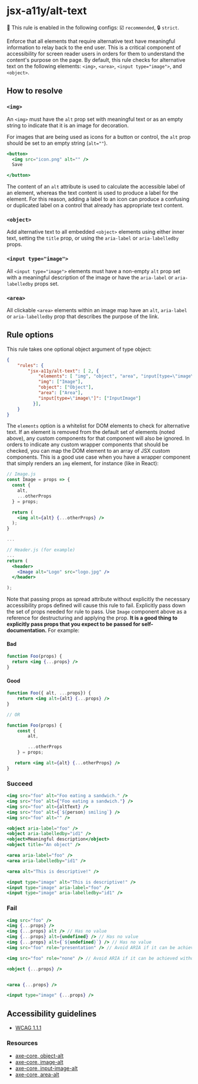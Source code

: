 # jsx-a11y/alt-text

💼 This rule is enabled in the following configs: ☑️ `recommended`, 🔒 `strict`.

<!-- end auto-generated rule header -->

Enforce that all elements that require alternative text have meaningful information to relay back to the end user. This is a critical component of accessibility for screen reader users in orders for them to understand the content's purpose on the page. By default, this rule checks for alternative text on the following elements: `<img>`, `<area>`, `<input type="image">`, and `<object>`.

## How to resolve

### `<img>`

An `<img>` must have the `alt` prop set with meaningful text or as an empty string to indicate that it is an image for decoration.

For images that are being used as icons for a button or control, the `alt` prop should be set to an empty string (`alt=""`).

```jsx
<button>
  <img src="icon.png" alt="" />
  Save

</button>
```

The content of an `alt` attribute is used to calculate the accessible label of an element, whereas the text content is used to produce a label for the element. For this reason, adding a label to an icon can produce a confusing or duplicated label on a control that already has appropriate text content.

### `<object>`

Add alternative text to all embedded `<object>` elements using either inner text, setting the `title` prop, or using the `aria-label` or `aria-labelledby` props.

### `<input type="image">`

All `<input type="image">` elements must have a non-empty `alt` prop set with a meaningful description of the image or have the `aria-label` or `aria-labelledby` props set.

### `<area>`

All clickable `<area>` elements within an image map have an `alt`, `aria-label` or `aria-labelledby` prop that describes the purpose of the link.

## Rule options

This rule takes one optional object argument of type object:

```json
{
    "rules": {
        "jsx-a11y/alt-text": [ 2, {
            "elements": [ "img", "object", "area", "input[type=\"image\"]" ],
            "img": ["Image"],
            "object": ["Object"],
            "area": ["Area"],
            "input[type=\"image\"]": ["InputImage"]
          }],
    }
}
```

The `elements` option is a whitelist for DOM elements to check for alternative text. If an element is removed from the default set of elements (noted above), any custom components for that component will also be ignored. In orders to indicate any custom wrapper components that should be checked, you can map the DOM element to an array of JSX custom components. This is a good use case when you have a wrapper component that simply renders an `img` element, for instance (like in React):

```jsx
// Image.js
const Image = props => {
  const {
    alt,
    ...otherProps
  } = props;

  return (
    <img alt={alt} {...otherProps} />
  );
}

...

// Header.js (for example)
...
return (
  <header>
    <Image alt="Logo" src="logo.jpg" />
  </header>

);
```

Note that passing props as spread attribute without explicitly the necessary accessibility props defined will cause this rule to fail. Explicitly pass down the set of props needed for rule to pass. Use `Image` component above as a reference for destructuring and applying the prop. **It is a good thing to explicitly pass props that you expect to be passed for self-documentation.** For example:

#### Bad

```jsx
function Foo(props) {
  return <img {...props} />
}
```

#### Good

```jsx
function Foo({ alt, ...props}) {
    return <img alt={alt} {...props} />
}

// OR

function Foo(props) {
    const {
        alt,

        ...otherProps
    } = props;

   return <img alt={alt} {...otherProps} />
}
```

### Succeed

```jsx
<img src="foo" alt="Foo eating a sandwich." />
<img src="foo" alt={"Foo eating a sandwich."} />
<img src="foo" alt={altText} />
<img src="foo" alt={`${person} smiling`} />
<img src="foo" alt="" />

<object aria-label="foo" />
<object aria-labelledby="id1" />
<object>Meaningful description</object>
<object title="An object" />

<area aria-label="foo" />
<area aria-labelledby="id1" />

<area alt="This is descriptive!" />

<input type="image" alt="This is descriptive!" />
<input type="image" aria-label="foo" />
<input type="image" aria-labelledby="id1" />

```

### Fail

```jsx
<img src="foo" />
<img {...props} />
<img {...props} alt /> // Has no value
<img {...props} alt={undefined} /> // Has no value
<img {...props} alt={`${undefined}`} /> // Has no value
<img src="foo" role="presentation" /> // Avoid ARIA if it can be achieved without

<img src="foo" role="none" /> // Avoid ARIA if it can be achieved without

<object {...props} />


<area {...props} />

<input type="image" {...props} />
```

## Accessibility guidelines

- [WCAG 1.1.1](https://www.w3.org/WAI/WCAG21/Understanding/non-text-content.html)

### Resources

- [axe-core, object-alt](https://dequeuniversity.com/rules/axe/3.2/object-alt)
- [axe-core, image-alt](https://dequeuniversity.com/rules/axe/3.2/image-alt)
- [axe-core, input-image-alt](https://dequeuniversity.com/rules/axe/3.2/input-image-alt)
- [axe-core, area-alt](https://dequeuniversity.com/rules/axe/3.2/area-alt)
